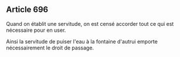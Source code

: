 Article 696
----
Quand on établit une servitude, on est censé accorder tout ce qui est nécessaire
pour en user.

Ainsi la servitude de puiser l'eau à la fontaine d'autrui emporte nécessairement
le droit de passage.
